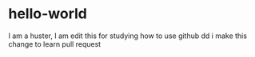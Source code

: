 # hello-world
I am a huster, I am edit this for studying how to use github
dd
i make this change to learn pull request

